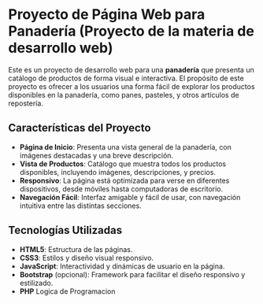 # Proyecto de Página Web para Panadería (Proyecto de la materia de desarrollo web)

Este es un proyecto de desarrollo web para una **panadería** que presenta un catálogo de productos de forma visual e interactiva. El propósito de este proyecto es ofrecer a los usuarios una forma fácil de explorar los productos disponibles en la panadería, como panes, pasteles, y otros artículos de repostería.

## Características del Proyecto

- **Página de Inicio**: Presenta una vista general de la panadería, con imágenes destacadas y una breve descripción.
- **Vista de Productos**: Catálogo que muestra todos los productos disponibles, incluyendo imágenes, descripciones, y precios.
- **Responsivo**: La página está optimizada para verse en diferentes dispositivos, desde móviles hasta computadoras de escritorio.
- **Navegación Fácil**: Interfaz amigable y fácil de usar, con navegación intuitiva entre las distintas secciones.

## Tecnologías Utilizadas

- **HTML5**: Estructura de las páginas.
- **CSS3**: Estilos y diseño visual responsivo.
- **JavaScript**: Interactividad y dinámicas de usuario en la página.
- **Bootstrap** (opcional): Framework para facilitar el diseño responsivo y estilizado.
- **PHP** Logica de Programacion

